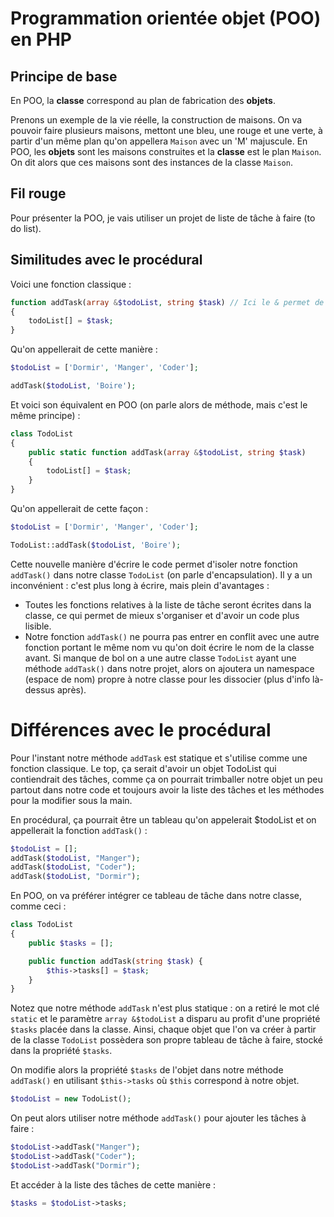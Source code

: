 # Programmation orientée objet (POO) en PHP

## Principe de base

En POO, la **classe** correspond au plan de fabrication des **objets**.

Prenons un exemple de la vie réelle, la construction de maisons. On va pouvoir faire plusieurs maisons, mettont une bleu, une rouge et une verte, à partir d'un même plan qu'on appellera `Maison` avec un 'M' majuscule. En POO, les **objets** sont les maisons construites et la **classe** est le plan `Maison`. On dit alors que ces maisons sont des instances de la classe `Maison`.

## Fil rouge

Pour présenter la POO, je vais utiliser un projet de liste de tâche à faire (to do list).

## Similitudes avec le procédural

Voici une fonction classique :

```php
function addTask(array &$todoList, string $task) // Ici le & permet de passer le tableau par référence pour pouvoir modifier son contenu
{
    todoList[] = $task;
}
```

Qu'on appellerait de cette manière :

```php
$todoList = ['Dormir', 'Manger', 'Coder'];

addTask($todoList, 'Boire');
```

Et voici son équivalent en POO (on parle alors de méthode, mais c'est le même principe) :

```php
class TodoList
{
    public static function addTask(array &$todoList, string $task) 
    {
        todoList[] = $task;
    }
}
```

Qu'on appellerait de cette façon :

```php
$todoList = ['Dormir', 'Manger', 'Coder'];

TodoList::addTask($todoList, 'Boire');
```

Cette nouvelle manière d'écrire le code permet d'isoler notre fonction `addTask()` dans notre classe `TodoList` (on parle d'encapsulation). Il y a un inconvénient : c'est plus long à écrire, mais plein d'avantages :
* Toutes les fonctions relatives à la liste de tâche seront écrites dans la classe, ce qui permet de mieux s'organiser et d'avoir un code plus lisible.
* Notre fonction `addTask()` ne pourra pas entrer en conflit avec une autre fonction portant le même nom vu qu'on doit écrire le nom de la classe avant. Si manque de bol on a une autre classe `TodoList` ayant une méthode `addTask()` dans notre projet, alors on ajoutera un namespace (espace de nom) propre à notre classe pour les dissocier (plus d'info là-dessus après).

# Différences avec le procédural

Pour l'instant notre méthode `addTask` est statique et s'utilise comme une fonction classique. Le top, ça serait d'avoir un objet TodoList qui contiendrait des tâches, comme ça on pourrait trimballer notre objet un peu partout dans notre code et toujours avoir la liste des tâches et les méthodes pour la modifier sous la main.

En procédural, ça pourrait être un tableau qu'on appelerait $todoList et on appellerait la fonction `addTask()` :
```php
$todoList = [];
addTask($todoList, "Manger");
addTask($todoList, "Coder");
addTask($todoList, "Dormir");
```

En POO, on va préférer intégrer ce tableau de tâche dans notre classe, comme ceci :

```php
class TodoList
{
    public $tasks = [];

    public function addTask(string $task) {
        $this->tasks[] = $task;
    }
}
```

Notez que notre méthode `addTask` n'est plus statique : on a retiré le mot clé `static` et le paramètre `array &$todoList` a disparu au profit d'une propriété `$tasks` placée dans la classe. Ainsi, chaque objet que l'on va créer à partir de la classe `TodoList` possèdera son propre tableau de tâche à faire, stocké dans la propriété `$tasks`.

On modifie alors la propriété `$tasks` de l'objet dans notre méthode `addTask()` en utilisant `$this->tasks` où `$this` correspond à notre objet.

```php
$todoList = new TodoList();
```

On peut alors utiliser notre méthode `addTask()` pour ajouter les tâches à faire :

```php
$todoList->addTask("Manger");
$todoList->addTask("Coder");
$todoList->addTask("Dormir");
```

Et accéder à la liste des tâches de cette manière :

```php
$tasks = $todoList->tasks;
```